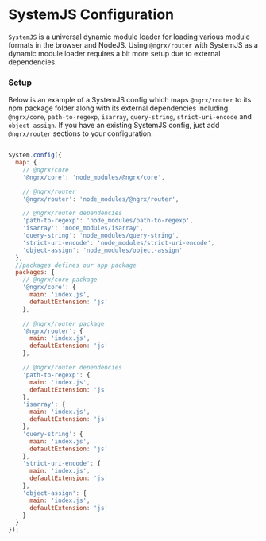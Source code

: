 # SystemJS Configuration
`SystemJS` is a universal dynamic module loader for loading various module formats in the browser and NodeJS. Using `@ngrx/router` with SystemJS as a dynamic module loader requires a bit more setup due to external dependencies.

### Setup

Below is an example of a SystemJS config which maps  `@ngrx/router` to its npm package folder along with its external dependencies including `@ngrx/core`, `path-to-regexp`, `isarray`, `query-string`, `strict-uri-encode` and `object-assign`. If you have an existing SystemJS config, just add `@ngrx/router` sections to your configuration.

```js

System.config({
  map: {
    // @ngrx/core
    '@ngrx/core': 'node_modules/@ngrx/core',

    // @ngrx/router
    '@ngrx/router': 'node_modules/@ngrx/router',

    // @ngrx/router dependencies
    'path-to-regexp': 'node_modules/path-to-regexp',
    'isarray': 'node_modules/isarray',
    'query-string': 'node_modules/query-string',
    'strict-uri-encode': 'node_modules/strict-uri-encode',
    'object-assign': 'node_modules/object-assign'
  },
  //packages defines our app package
  packages: {    
    // @ngrx/core package
    '@ngrx/core': {
      main: 'index.js',
      defaultExtension: 'js'
    },

    // @ngrx/router package
    '@ngrx/router': {
      main: 'index.js',
      defaultExtension: 'js'
    },

    // @ngrx/router dependencies
    'path-to-regexp': {
      main: 'index.js',
      defaultExtension: 'js'
    },  
    'isarray': {
      main: 'index.js',
      defaultExtension: 'js'
    },  
    'query-string': {
      main: 'index.js',
      defaultExtension: 'js'
    },  
    'strict-uri-encode': {
      main: 'index.js',
      defaultExtension: 'js'
    },  
    'object-assign': {
      main: 'index.js',
      defaultExtension: 'js'
    }
  }
});
```
